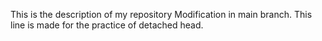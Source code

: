 This is the description of my repository
Modification in main branch.
This line is made for the practice of detached head.